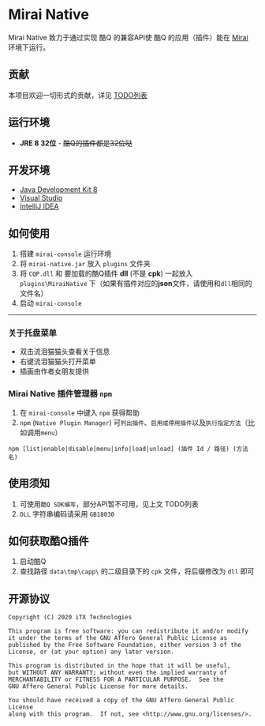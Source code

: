 # Mirai Native

Mirai Native 致力于通过实现 酷Q 的兼容API使 酷Q 的应用（插件）能在 [Mirai](https://github.com/mamoe/mirai) 环境下运行。

## 贡献

本项目欢迎一切形式的贡献，详见 [TODO列表](TODO.md)

## 运行环境

* **JRE 8 32位** - ~~酷Q的插件都是32位哒~~

## 开发环境

* [Java Development Kit 8](https://www.oracle.com/java/technologies/javase-jdk8-downloads.html)
* [Visual Studio](https://visualstudio.microsoft.com/zh-hans/)
* [IntelliJ IDEA](https://www.jetbrains.com/idea/)

## 如何使用

1. 搭建 `mirai-console` 运行环境
1. 将 `mirai-native.jar` 放入 `plugins` 文件夹
1. 将 `CQP.dll` 和 要加载的酷Q插件 **dll** (不是 **cpk**) 一起放入 `plugins\MiraiNative` 下（如果有插件对应的**json**文件，请使用和`dll`相同的文件名）
1. 启动 `mirai-console`

-----

### 关于托盘菜单

* 双击流泪猫猫头查看关于信息
* 右键流泪猫猫头打开菜单
* 插画由作者女朋友提供

### Mirai Native 插件管理器 `npm`

1. 在 `mirai-console` 中键入 `npm` 获得帮助
1. `npm` (`Native Plugin Manager`) 可`列出插件`、`启用或停用插件`以及`执行指定方法`（比如调用`menu`）

`npm [list|enable|disable|menu|info|load|unload] (插件 Id / 路径) (方法名)`

## 使用须知

1. 可使用`酷Q SDK编写`，部分API暂不可用，见上文 TODO列表
1. `DLL` 字符串编码请采用 `GB18030`

## 如何获取酷Q插件

1. 启动酷Q
1. 查找路径 `data\tmp\capp\` 的二级目录下的 `cpk` 文件，将后缀修改为 `dll` 即可

## 开源协议

    Copyright (C) 2020 iTX Technologies

    This program is free software: you can redistribute it and/or modify
    it under the terms of the GNU Affero General Public License as
    published by the Free Software Foundation, either version 3 of the
    License, or (at your option) any later version.

    This program is distributed in the hope that it will be useful,
    but WITHOUT ANY WARRANTY; without even the implied warranty of
    MERCHANTABILITY or FITNESS FOR A PARTICULAR PURPOSE.  See the
    GNU Affero General Public License for more details.

    You should have received a copy of the GNU Affero General Public License
    along with this program.  If not, see <http://www.gnu.org/licenses/>.
